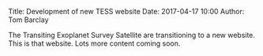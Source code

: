 Title: Development of new TESS website
Date: 2017-04-17 10:00
Author: Tom Barclay

The Transiting Exoplanet Survey Satellite are transitioning to a new website. This is that website. Lots more content coming soon.